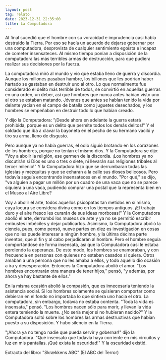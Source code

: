 ```yaml
---
layout: post
tag: relato
date: 2023-12-31 22:35:00
title: La Computadora 
---
```

Al final sucedió que el hombre con su voracidad e imprudencia casi había destruido la Tierra. Por eso se hacía un acuerdo de dejarse gobernar por una computadora, desprovista de cualquier sentimiento egoísta e incapaz de cometer insensateces. Al mismo tiempo ponían a disposición de la computadora las más terribles armas de destrucción, para que pudiera realizar sus decisiones por la fuerza.

La computadora miró al mundo y vio que estaba lleno de guerra y discordia. Aunque los millones pasaban hambre, los billones que les podrían haber hartado se gastaban en destruir uno al otro. Lo que  normalmente fue considerado el delito más terrible de todos, se convirtió en aquellas guerras en una orden, un deber, así que hombres que nunca antes habían visto uno al otro se estaban matando. Jóvenes que antes se habían tenido la vida por delante yacían en el campo de batalla como juguetes desechados, y los hombres se empeñaban en destruir todo lo que habían creado.

Y dijo la Computadora: "¡Desde ahora en adelante la guerra estará prohibida, porque es un delito que permite todos los demás delitos!" Y el soldado que iba a clavar la bayoneta en el pecho de su hermano vaciló y tiro su arma, lleno de disgusto.
   
Pero aunque ya no había guerras, el odio siguió brotando en los corazones de los hombres, porque no tenían el mismo dios. Y la Computadora se dijo: "Voy a abolir la religión, ese germen de la discordia. ¡Los hombres ya no discutirán si Dios es uno o tres o siete, ni llevarán sus religiones tribales al tercer milenio!" Y la Computadora hizo que se derrumbaran todas las iglesias y mezquitas y que se echaran a la calle sus dioses belicosos. Pero todavía seguía encontrando insensateces en el mundo. "Por qué," se dijo, "va alguien a pagar un millón por un cuadro de una vaca que no se parece siquiera a una vaca, pudiendo comprar una postal que la representa bien en el Museo al Aire Libre?
   
Voy a abolir el arte, todos aquellos psicópatas tan metidos en sí mismo, cuya locura se considera divina como en los tiempos antiguos. ¡El trabajo duro y el aire fresco les curarán de sus ideas morbosas!" Y la Computadora abolió el arte, derrumbó los museos de arte y ya no se permitió escribir embustes imbéciles y dejar publicarlos. Asimismo, la Computadora abolió la ciencia, pues, como pensó, nueve partes en diez es investigación en cosas que no les puede interesar a ningún hombre, y la última décima parte inventos, que al fin y al cabo perjudicarán al hombre. Pero el hombre seguía comportándose de forma insensata, así que la Computadora casi le estaba perdiendo la esperanza. De este modo, los hombres se enamoraban, y con frecuencia en personas con quienes no estaban casados si quiera. Otros amaban a una persona que no les amaba a ellos, y todo aquello dio ocasión a ira y desesperación. Entonces la Computadora abolió el amor. "Los hombres encontrarán otra manera de tener hijos," pensó, "y además, por ahora ya hay bastante de ellos."
   
En la misma ocasión abolió la compasión, que es innecesaria teniendo la asistencia social. Si los hombres solamente se quisieran comportar como debieran en el fondo no importaba lo que sintiera uno hacia el otro. La computadora, sin embargo, todavía no estaba contenta. "Toda la vida es insensata," pensó. "Los hombres nacen sólo para morir, y llevan la vida entera temiendo la muerte. ¿No sería mejor si no hubieran nacido?" Y la Computadora soltó sobre los hombres las armas destructivas que habían puesto a su disposición. Y hubo silencio en la Tierra.
   
"¡Ahora ya no tengo nadie que pueda servir y gobernar!" dijo la Computadora. "Qué insensato que todavía haya corriente en mis circuitos y luz en mis pantallas. ¡Qué exista la oscuridad!" Y la oscuridad   existió.

Extracto del libro: "Skrækkens ABC" (El ABC del Terror)
